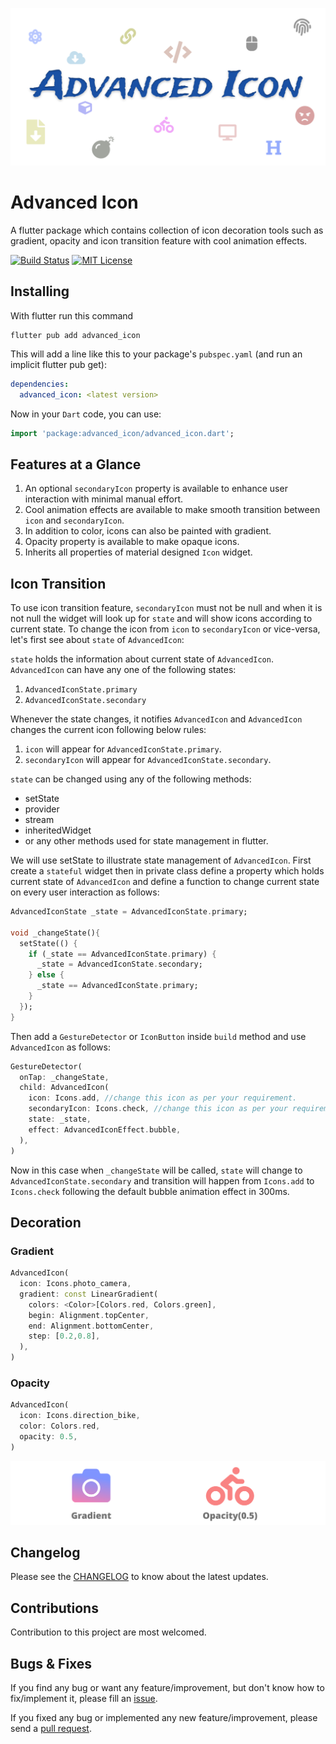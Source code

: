 <p align="center"><img src="https://github.com/ankitmishradev/advanced-icon/blob/main/display/banner.png?raw=true"/></p>

# Advanced Icon

A flutter package which contains collection of icon decoration tools such as gradient, opacity and icon transition feature with cool animation effects.

[![Build Status](https://img.shields.io/github/workflow/status/ankitmishradev/advanced-icon/build/main)](https://github.com/ankitmishradev/advanced-icon/actions/workflows/main.yml)
[![MIT License](https://img.shields.io/github/license/ankitmishradev/advanced-icon?color=red)](https://opensource.org/licenses/MIT)

## Installing

With flutter run this command

```console
flutter pub add advanced_icon
```

This will add a line like this to your package's `pubspec.yaml` (and run an implicit flutter pub get):

```yaml
dependencies:
  advanced_icon: <latest version>
```

Now in your `Dart` code, you can use:

```dart
import 'package:advanced_icon/advanced_icon.dart';
```

## Features at a Glance

1. An optional `secondaryIcon` property is available to enhance user interaction with minimal manual effort.
2. Cool animation effects are available to make smooth transition between `icon` and `secondaryIcon`.
3. In addition to color, icons can also be painted with gradient.
4. Opacity property is available to make opaque icons.
5. Inherits all properties of material designed `Icon` widget.

## Icon Transition

To use icon transition feature, `secondaryIcon` must not be null and when it is not null the widget will look up for `state` and will show icons according to current state. To change the icon from `icon` to `secondaryIcon` or vice-versa, let's first see about `state` of `AdvancedIcon`:

`state` holds the information about current state of `AdvancedIcon`. `AdvancedIcon` can have any one of the following states:

1. `AdvancedIconState.primary`
2. `AdvancedIconState.secondary`

Whenever the state changes, it notifies `AdvancedIcon` and `AdvancedIcon` changes the current icon following below rules:

1. `icon` will appear for `AdvancedIconState.primary`.
2. `secondaryIcon` will appear for `AdvancedIconState.secondary`.

`state` can be changed using any of the following methods:

- setState
- provider
- stream
- inheritedWidget
- or any other methods used for state management in flutter.

We will use setState to illustrate state management of `AdvancedIcon`. First create a `stateful` widget then in private class define a property which holds current state of `AdvancedIcon` and define a function to change current state on every user interaction as follows:

```dart
AdvancedIconState _state = AdvancedIconState.primary;

void _changeState(){
  setState(() {
    if (_state == AdvancedIconState.primary) {
      _state = AdvancedIconState.secondary;
    } else {
      _state == AdvancedIconState.primary;
    }
  });
}
```

Then add a `GestureDetector` or `IconButton` inside `build` method and use `AdvancedIcon` as follows:

```dart
GestureDetector(
  onTap: _changeState,
  child: AdvancedIcon(
    icon: Icons.add, //change this icon as per your requirement.
    secondaryIcon: Icons.check, //change this icon as per your requirement.
    state: _state,
    effect: AdvancedIconEffect.bubble,
  ),
)
```

Now in this case when `_changeState` will be called, `state` will change to `AdvancedIconState.secondary` and transition will happen from `Icons.add` to `Icons.check` following the default bubble animation effect in 300ms.

## Decoration

### Gradient

```dart
AdvancedIcon(
  icon: Icons.photo_camera,
  gradient: const LinearGradient(
    colors: <Color>[Colors.red, Colors.green],
    begin: Alignment.topCenter,
    end: Alignment.bottomCenter,
    step: [0.2,0.8],
  ),
)
```

### Opacity

```dart
AdvancedIcon(
  icon: Icons.direction_bike,
  color: Colors.red,
  opacity: 0.5,
)
```

![Decoration banner](https://github.com/ankitmishradev/advanced-icon/blob/main/display/decoration_banner.svg?raw=true)

## Changelog

Please see the [CHANGELOG](https://github.com/ankitmishradev/advanced-icon/blob/main/CHANGELOG.md) to know about the latest updates.

## Contributions

Contribution to this project are most welcomed.

## Bugs & Fixes

If you find any bug or want any feature/improvement, but don't know how to fix/implement it, please fill an [issue](https://github.com/ankitmishradev/advanced-icon/issues).

If you fixed any bug or implemented any new feature/improvement, please send a [pull request](https://github.com/ankitmishradev/advanced-icon/pulls).
